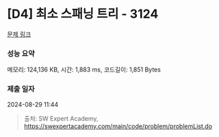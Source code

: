 # [D4] 최소 스패닝 트리 - 3124 

[문제 링크](https://swexpertacademy.com/main/code/problem/problemDetail.do?contestProbId=AV_mSnmKUckDFAWb) 

### 성능 요약

메모리: 124,136 KB, 시간: 1,883 ms, 코드길이: 1,851 Bytes

### 제출 일자

2024-08-29 11:44



> 출처: SW Expert Academy, https://swexpertacademy.com/main/code/problem/problemList.do